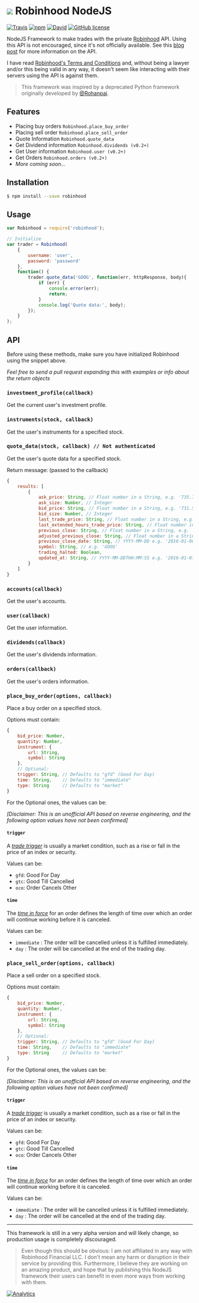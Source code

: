 <h1><img src="https://brokerage-static.s3.amazonaws.com/assets/robinhood/images/logo.png"/> Robinhood NodeJS</h1>

[![Travis](https://img.shields.io/travis/aurbano/robinhood-node.svg?style=flat-square)](https://travis-ci.org/aurbano/robinhood-node)
[![npm](https://img.shields.io/npm/v/robinhood.svg?style=flat-square)](https://www.npmjs.com/package/robinhood)
[![David](https://img.shields.io/david/aurbano/Robinhood-Node.svg?style=flat-square)](https://david-dm.org/aurbano/robinhood-node)
[![GitHub license](https://img.shields.io/github/license/aurbano/Robinhood-Node.svg?style=flat-square)](https://github.com/aurbano/robinhood-node/blob/master/LICENSE)

NodeJS Framework to make trades with the private [Robinhood](https://www.robinhood.com/) API. Using this API is not encouraged, since it's not officially available. See this [blog post](https://medium.com/@rohanpai25/reversing-robinhood-free-accessible-automated-stock-trading-f40fba1e7d8b) for more information on the API.

I have read [Robinhood's Terms and Conditions](https://brokerage-static.s3.amazonaws.com/assets/robinhood/legal/Robinhood%20Terms%20and%20Conditions.pdf) and, without being a lawyer and/or this being valid in any way, it doesn't seem like interacting with their servers using the API is against them.

> This framework was inspired by a deprecated Python framework originally developed by [@Rohanpai](https://github.com/rohanpai).

## Features

* Placing buy orders `Robinhood.place_buy_order`
* Placing sell order `Robinhood.place_sell_order`
* Quote Information `Robinhood.quote_data`
* Get Dividend information `Robinhood.dividends (v0.2+)`
* Get User information `Robinhood.user (v0.2+)`
* Get Orders `Robinhood.orders (v0.2+)`
* _More coming soon..._

## Installation

```bash
$ npm install --save robinhood
```

## Usage

```js
var Robinhood = require('robinhood');

// Initialize
var trader = Robinhood(
    {
        username: 'user',
        password: 'password'
    },
    function() {
        trader.quote_data('GOOG', function(err, httpResponse, body){
            if (err) {
                console.error(err);
                return;
            }
            console.log('Quote data:', body);
        });
    }
);
```

## API

Before using these methods, make sure you have initialized Robinhood using the snippet above.

*Feel free to send a pull request expanding this with examples or info about the return objects*

### `investment_profile(callback)`

Get the current user's investment profile.

### `instruments(stock, callback)`

Get the user's instruments for a specified stock.

### `quote_data(stock, callback) // Not authenticated`

Get the user's quote data for a specified stock.

Return message: (passed to the callback)

```js
{
    results: [
        {
            ask_price: String, // Float number in a String, e.g. '735.7800'
            ask_size: Number, // Integer
            bid_price: String, // Float number in a String, e.g. '731.5000'
            bid_size: Number, // Integer
            last_trade_price: String, // Float number in a String, e.g. '726.3900'
            last_extended_hours_trade_price: String, // Float number in a String, e.g. '735.7500'
            previous_close: String, // Float number in a String, e.g. '743.6200'
            adjusted_previous_close: String, // Float number in a String, e.g. '743.6200'
            previous_close_date: String, // YYYY-MM-DD e.g. '2016-01-06'
            symbol: String, // e.g. 'GOOG'
            trading_halted: Boolean, 
            updated_at: String, // YYYY-MM-DDTHH:MM:SS e.g. '2016-01-07T21:00:00Z'
        }
    ]
}
```

### `accounts(callback)`

Get the user's accounts.

### `user(callback)`

Get the user information.

### `dividends(callback)`

Get the user's dividends information.

### `orders(callback)`

Get the user's orders information.

### `place_buy_order(options, callback)`

Place a buy order on a specified stock.

Options must contain:

```js
{
    bid_price: Number,
    quantity: Number,
    instrument: {
        url: String,
        symbol: String
    },
    // Optional:
    trigger: String, // Defaults to "gfd" (Good For Day)
    time: String,    // Defaults to "immediate"
    type: String     // Defaults to "market"
}
```

For the Optional ones, the values can be:

*[Disclaimer: This is an unofficial API based on reverse engineering, and the following option values have not been confirmed]*

#### `trigger`

A *[trade trigger](http://www.investopedia.com/terms/t/trade-trigger.asp)* is usually a market condition, such as a rise or fall in the price of an index or security.

Values can be:

* `gfd`: Good For Day
* `gtc`: Good Till Cancelled
* `oco`: Order Cancels Other

#### `time`

The *[time in force](http://www.investopedia.com/terms/t/timeinforce.asp?layout=infini&v=3A)* for an order defines the length of time over which an order will continue working before it is canceled.

Values can be:

* `immediate` : The order will be cancelled unless it is fulfilled immediately.
* `day` : The order will be cancelled at the end of the trading day.

### `place_sell_order(options, callback)`

Place a sell order on a specified stock.

Options must contain:

```js
{
    bid_price: Number,
    quantity: Number,
    instrument: {
        url: String,
        symbol: String
    },
    // Optional:
    trigger: String, // Defaults to "gfd" (Good For Day)
    time: String,    // Defaults to "immediate"
    type: String     // Defaults to "market"
}
```

For the Optional ones, the values can be:

*[Disclaimer: This is an unofficial API based on reverse engineering, and the following option values have not been confirmed]*

#### `trigger`

A *[trade trigger](http://www.investopedia.com/terms/t/trade-trigger.asp)* is usually a market condition, such as a rise or fall in the price of an index or security.

Values can be:

* `gfd`: Good For Day
* `gtc`: Good Till Cancelled
* `oco`: Order Cancels Other

#### `time`

The *[time in force](http://www.investopedia.com/terms/t/timeinforce.asp?layout=infini&v=3A)* for an order defines the length of time over which an order will continue working before it is canceled.

Values can be:

* `immediate` : The order will be cancelled unless it is fulfilled immediately.
* `day` : The order will be cancelled at the end of the trading day.


------------------
This framework is still in a very alpha version and will likely change, so production usage is completely discouraged.

>Even though this should be obvious: I am not affiliated in any way with Robinhood Financial LLC. I don't mean any harm or disruption in their service by providing this. Furthermore, I believe they are working on an amazing product, and hope that by publishing this NodeJS framework their users can benefit in even more ways from working with them.

[![Analytics](https://ga-beacon.appspot.com/UA-3181088-16/robinhood/readme)](https://github.com/aurbano)
